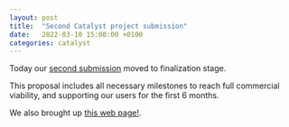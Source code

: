 ```yaml
---
layout: post
title:  "Second Catalyst project submission"
date:   2022-03-10 15:00:00 +0100
categories: catalyst
---
```


Today our [second submission](https://cardano.ideascale.com/c/idea/396549)
moved to finalization stage.

This proposal includes all necessary milestones to reach full commercial viability, and supporting our users for the first 6 months.

We also brought up [this web page!](https://streamcardano.com).
